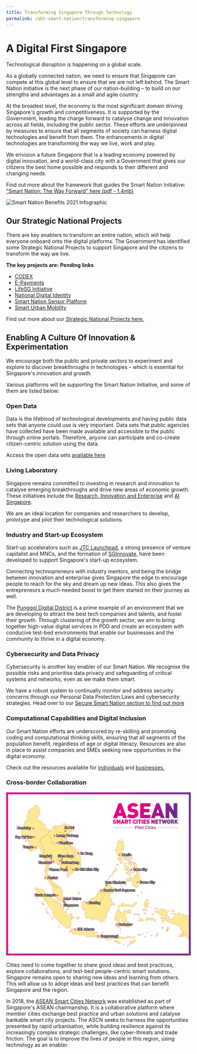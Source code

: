 ```yaml
---
title: Transforming Singapore Through Technology
permalink: /abt-smart-nation/transforming-singapore
---
```


# A Digital First Singapore

Technological disruption is happening on a global scale. 

As a globally connected nation, we need to ensure that Singapore can compete at this global level to ensure that we are not left behind. The Smart Nation initiative is the next phase of our nation-building – to build on our strengths and advantages as a small and agile country.

At the broadest level, the economy is the most significant domain driving Singapore's growth and competitiveness. It is supported by the Government, leading the charge forward to catalyse change and innovation across all fields, including the public sector. These efforts are underpinned by measures to ensure that all segments of society can harness digital technologies and benefit from them. The enhancements in digital technologies are transforming the way we live, work and play.

We envision a future Singapore that is a leading economy powered by digital innovation, and a world-class city with a Government that gives our citizens the best home possible and responds to their different and changing needs. 

Find out more about the framework that guides the Smart Nation Initiative: ["Smart Nation: The Way Forward" here (pdf - 1.4mb)](/files/publications/smart-nation-strategy-nov2018.pdf)

![Smart Nation Benefits 2021 Infographic](/images/abt-smart-nation/transforming-sg-through-tech-2021.jpeg)

## Our Strategic National Projects

There are key enablers to transform an entire nation, which will help everyone onboard onto the digital platforms. The Government has identified some Strategic National Projects to support Singapore and the citizens to transform the way we live.

**The key projects are:**
**Pending links**
-	[CODEX](/initiatives/strategic-national-projects/codex)
-	[E-Payments](/initiatives/strategic-national-projects/e-payments)
-	[LifeSG Initiative](/initiatives/strategic-national-projects/lifesg-initiative)
-	[National Digital Identity](/initiatives/strategic-national-projects/national-digital-identity)
-	[Smart Nation Sensor Platform](/initiatives/strategic-national-projects/smart-nation-sensor-platform)
-	[Smart Urban Mobility](/initiatives/strategic-national-projects/smart-urban-mobility)

Find out more about our [Strategic National Projects here.](/initiatives/strategic-national-projects) 

## Enabling A Culture Of Innovation & Experimentation

We encourage both the public and private sectors to experiment and explore to discover breakthroughs in technologies – which is essential for Singapore's innovation and growth. 

Various platforms will be supporting the Smart Nation Initiative, and some of them are listed below:

### Open Data
Data is the lifeblood of technological developments and having public data sets that anyone could use is very important. Data sets that public agencies have collected have been made available and accessible to the public through online portals. Therefore, anyone can participate and co-create citizen-centric solution using the data. 

Access the open data sets [available here](/media-hub/open-data-resources/)

### Living Laboratory

Singapore remains committed to investing in research and innovation to catalyse emerging breakthroughs and drive new areas of economic growth. These initiatives include the <a href="https://www.nrf.gov.sg/about-nrf/rie-ecosystem" target="_blank">Research, Innovation and Enterprise</a> and <a href="https://www.aisingapore.org/" target="_blank">AI Singapore</a>. 
  
We are an ideal location for companies and researchers to develop, prototype and pilot their technological solutions.

### Industry and Start-up Ecosystem

Start-up accelerators such as <a href="https://www.jtc.gov.sg/industrial-land-and-space/Pages/jtc-launchpad.aspx" target="_blank">JTC Launchpad</a>, a strong presence of venture capitalist and MNCs, and the formation of <a href="https://www.sginnovate.com/" target="_blank">SGInnovate</a>, have been developed to support Singapore's start-up ecosystem. 

Connecting technopreneurs with industry mentors, and being the bridge between innovation and enterprise gives Singapore the edge to encourage people to reach for the sky and dream up new ideas. This also gives the entrepreneurs a much-needed boost to get them started on their journey as well.

The [Punggol Digital District](/initiatives/businesses/punggol-digital-district) is a prime example of an environment that we are developing to attract the best tech companies and talents, and foster their growth. Through clustering of the growth sector, we aim to bring together high-value digital services in PDD and create an ecosystem with conducive test-bed environments that enable our businesses and the community to thrive in a digital economy.
 
### Cybersecurity and Data Privacy

Cybersecurity is another key enabler of our Smart Nation. We recognise the possible risks and prioritise data privacy and safeguarding of critical systems and networks, even as we make them smart.

We have a robust system to continually monitor and address security concerns through our Personal Data Protection Laws and cybersecurity strategies.
Head over to our [Secure Smart Nation section to find out more](/abt-smart-nation/secure-smart-nation) 
 
### Computational Capabilities and Digital Inclusion

Our Smart Nation efforts are underscored by re-skilling and promoting coding and computational thinking skills, ensuring that all segments of the population benefit, regardless of age or digital literacy. Resources are also in place to assist companies and SMEs seeking new opportunities in the digital economy.

Check out the resources available for [individuals](/community/supporting-the-community) and [businesses.](/about-smart-nation/business-resources) 
  
### Cross-border Collaboration

![ASEAN Smart Cities Network](/images/abt-smart-nation/ASEAN-Smart-Cities-Network.jpg)

Cities need to come together to share good ideas and best practices, explore collaborations, and test-bed people-centric smart solutions. Singapore remains open to sharing new ideas and learning from others. This will allow us to adopt ideas and best practices that can benefit Singapore and the region.

In 2018, the <a href="https://asean.org/asean/asean-smart-cities-network/" target="_blank">ASEAN Smart Cities Network</a> was established as part of Singapore's ASEAN chairmanship. It is a collaborative platform where member cities exchange best practice and urban solutions and catalyse bankable smart city projects. The ASCN seeks to harness the opportunities presented by rapid urbanisation, while building resilience against its increasingly complex strategic challenges, like cyber-threats and trade friction. The goal is to improve the lives of people in this region, using technology as an enabler.
